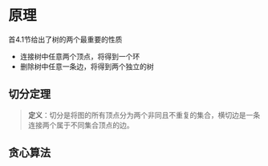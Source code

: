 # 原理

首4.1节给出了树的两个最重要的性质

- 连接树中任意两个顶点，将得到一个环
- 删除树中任意一条边，将得到两个独立的树

## 切分定理

> **定义**：切分是将图的所有顶点分为两个非同且不重复的集合，横切边是一条连接两个属于不同集合顶点的边。

> 

## 贪心算法

